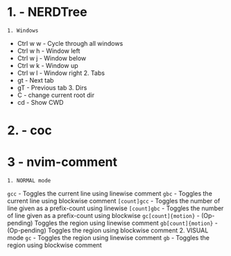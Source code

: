 # 1. - NERDTree

    1. Windows

- Ctrl w w - Cycle through all windows
- Ctrl w h - Window left
- Ctrl w j - Window below
- Ctrl w k - Window up
- Ctrl w l - Window right 2. Tabs
- gt - Next tab
- gT - Previous tab 3. Dirs
- C - change current root dir
- cd - Show CWD

# 2. - coc

# 3 - nvim-comment

    1. NORMAL mode

`gcc` - Toggles the current line using linewise comment
`gbc` - Toggles the current line using blockwise comment
`[count]gcc` - Toggles the number of line given as a prefix-count using linewise
`[count]gbc` - Toggles the number of line given as a prefix-count using blockwise
`gc[count]{motion}` - (Op-pending) Toggles the region using linewise comment
`gb[count]{motion}` - (Op-pending) Toggles the region using blockwise comment 2. VISUAL mode
`gc` - Toggles the region using linewise comment
`gb` - Toggles the region using blockwise comment
